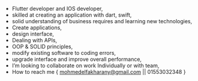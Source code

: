 - Flutter developer and IOS developer,
- skilled at creating an application with dart, swift,
- solid understanding of business requires and learning new technologies,
- Create applications,
- design interface,
- Dealing with APIs,
- OOP & SOLID principles,
- modify existing software to coding errors,
- upgrade interface and improve overall performance,
- I’m looking to collaborate on work Individually or with team,
- How to reach me { mohmedelfakharany@gmail.com || 01553032348 }
<!---
MohamedElfakharany/MohamedElfakharany is a ✨ special ✨ repository because its `README.md` (this file) appears on your GitHub profile.
You can click the Preview link to take a look at your changes.
--->
